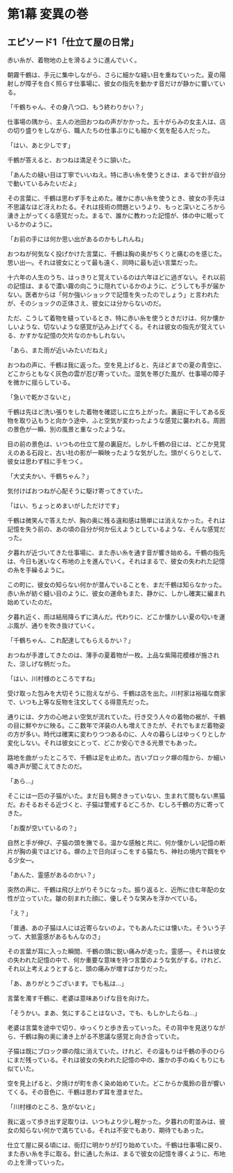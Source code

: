 # 第1幕 変異の巻
## エピソード1「仕立て屋の日常」

赤い糸が、着物地の上を滑るように進んでいく。

朝霧千鶴は、手元に集中しながら、さらに細かな縫い目を重ねていった。夏の陽射しが障子を白く照らす仕事場に、彼女の指先を動かす音だけが静かに響いている。

「千鶴ちゃん、その身八つ口、もう終わりかい？」

仕事場の隅から、主人の池田おつねの声がかかった。五十がらみの女主人は、店の切り盛りをしながら、職人たちの仕事ぶりにも細かく気を配る人だった。

「はい、あと少しです」

千鶴が答えると、おつねは満足そうに頷いた。

「あんたの縫い目は丁寧でいいねえ。特に赤い糸を使うときは、まるで針が自分で動いているみたいだよ」

その言葉に、千鶴は思わず手を止めた。確かに赤い糸を使うとき、彼女の手先は不思議なほど冴えわたる。それは技術の問題というより、もっと深いところから湧き上がってくる感覚だった。まるで、誰かに教わった記憶が、体の中に眠っているかのように。

「お前の手には何か思い出があるのかもしれんね」

おつねが何気なく投げかけた言葉に、千鶴は胸の奥がちくりと痛むのを感じた。思い出—。それは彼女にとって最も遠く、同時に最も近い言葉だった。

十六年の人生のうち、はっきりと覚えているのは六年ほどに過ぎない。それ以前の記憶は、まるで濃い霧の向こうに隠れているかのように、どうしても手が届かない。医者からは「何か強いショックで記憶を失ったのでしょう」と言われたが、そのショックの正体さえ、彼女には分からないのだ。

ただ、こうして着物を縫っているとき、特に赤い糸を使うときだけは、何か懐かしいような、切ないような感覚が込み上げてくる。それは彼女の指先が覚えている、かすかな記憶の欠片なのかもしれない。

「あら、また雨が近いみたいだねえ」

おつねの声に、千鶴は我に返った。空を見上げると、先ほどまでの夏の青空に、どこからともなく灰色の雲が忍び寄っていた。湿気を帯びた風が、仕事場の障子を微かに揺らしている。

「急いで乾かさないと」

千鶴は先ほど洗い張りをした着物を確認しに立ち上がった。裏庭に干してある反物を取り込もうと向かう途中、ふと空気が変わったような感覚に襲われる。周囲の景色が一瞬、別の風景と重なったような。

目の前の景色は、いつもの仕立て屋の裏庭だ。しかし千鶴の目には、どこか見覚えのある石段と、古い社の影が一瞬映ったような気がした。頭がくらりとして、彼女は思わず柱に手をつく。

「大丈夫かい、千鶴ちゃん？」

気付けばおつねが心配そうに駆け寄ってきていた。

「はい、ちょっとめまいがしただけです」

千鶴は微笑んで答えたが、胸の奥に残る違和感は簡単には消えなかった。それは記憶を失う前の、あの頃の自分が何か伝えようとしているような、そんな感覚だった。

夕暮れが近づいてきた仕事場に、また赤い糸を通す音が響き始める。千鶴の指先は、今日も迷いなく布地の上を進んでいく。それはまるで、彼女の失われた記憶の糸を手繰るように。

この町に、彼女の知らない何かが潜んでいることを、まだ千鶴は知らなかった。赤い糸が紡ぐ縫い目のように、彼女の運命もまた、静かに、しかし確実に編まれ始めていたのだ。

夕暮れ近く、雨は結局降らずに済んだ。代わりに、どこか懐かしい夏の匂いを運ぶ風が、通りを吹き抜けていく。

「千鶴ちゃん、これ配達してもらえるかい？」

おつねが手渡してきたのは、薄手の夏着物が一枚。上品な紫陽花模様が施された、涼しげな柄だった。

「はい、川村様のところですね」

受け取った包みを大切そうに抱えながら、千鶴は店を出た。川村家は裕福な商家で、いつも上等な反物を注文してくる得意先だった。

通りには、夕方の心地よい空気が流れていた。行き交う人々の着物の裾が、千鶴の目に鮮やかに映る。ここ数年で洋装の人も増えてきたが、それでもまだ着物姿の方が多い。時代は確実に変わりつつあるのに、人々の暮らしはゆっくりとしか変化しない。それは彼女にとって、どこか安心できる光景でもあった。

路地を曲がったところで、千鶴は足を止めた。古いブロック塀の陰から、か細い鳴き声が聞こえてきたのだ。

「あら…」

そこには一匹の子猫がいた。まだ目も開ききっていない、生まれて間もない黒猫だ。おそるおそる近づくと、子猫は警戒するどころか、むしろ千鶴の方に寄ってきた。

「お腹が空いているの？」

自然と手が伸び、子猫の頭を撫でる。温かな感触と共に、何か懐かしい記憶の断片が胸の奥でほどける。塀の上で日向ぼっこをする猫たち、神社の境内で餌をやる少女—。

「あんた、霊感があるのかい？」

突然の声に、千鶴は飛び上がりそうになった。振り返ると、近所に住む年配の女性が立っていた。皺の刻まれた顔に、優しそうな笑みを浮かべている。

「え？」

「普通、あの子猫は人には近寄らないのよ。でもあんたには懐いた。そういう子って、大抵霊感があるもんなのさ」

その言葉が耳に入った瞬間、千鶴の頭に鋭い痛みが走った。霊感—。それは彼女の失われた記憶の中で、何か重要な意味を持つ言葉のような気がする。けれど、それ以上考えようとすると、頭の痛みが増すばかりだった。

「あ、ありがとうございます。でも私は…」

言葉を濁す千鶴に、老婆は意味ありげな目を向けた。

「そうかい。まあ、気にすることはないさ。でも、もしかしたらね…」

老婆は言葉を途中で切り、ゆっくりと歩き去っていった。その背中を見送りながら、千鶴は胸の奥に湧き上がる不思議な感覚と向き合っていた。

子猫は既にブロック塀の陰に消えていた。けれど、その温もりは千鶴の手のひらにまだ残っている。それは彼女の失われた記憶の中の、誰かの手のぬくもりにも似ていた。

空を見上げると、夕焼けが町を赤く染め始めていた。どこからか風鈴の音が響いてくる。その音色に、千鶴は思わず耳を澄ませた。

「川村様のところ、急がないと」

我に返って歩き出す足取りは、いつもより少し軽かった。夕暮れの町並みは、彼女の知らない何かで満ちている。それは不安でもあり、期待でもあった。

仕立て屋に戻る頃には、街灯に明かりが灯り始めていた。千鶴は仕事場に戻り、また赤い糸を手に取る。針に通した糸は、まるで彼女の記憶を導くように、布地の上を滑っていった。
